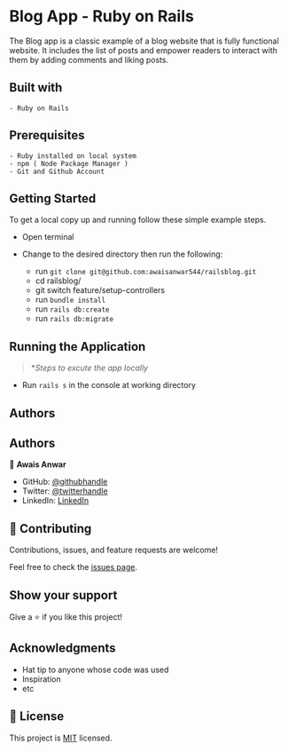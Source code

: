 
# Blog App - Ruby on Rails

The Blog app is a classic example of a blog website that is fully functional website. It includes the list of posts and empower readers to interact with them by adding comments and liking posts.



## Built with

    - Ruby on Rails

## Prerequisites

    - Ruby installed on local system
    - npm ( Node Package Manager )
    - Git and Github Account

## Getting Started

To get a local copy up and running follow these simple example steps.

  - Open terminal
  - Change to the desired directory then run the following:

    - run `git clone git@github.com:awaisanwar544/railsblog.git`
    - cd railsblog/ 
    - git switch feature/setup-controllers
    - run `bundle install`
    - run `rails db:create`
    - run `rails db:migrate`
## Running the Application
>**Steps to excute the app locally*
  - Run `rails s` in the console at working directory
## Authors

## Authors

👤 **Awais Anwar**

- GitHub: [@githubhandle](https://github.com/awaisanwar544)
- Twitter: [@twitterhandle](https://twitter.com/AwaisAnwar47)
- LinkedIn: [LinkedIn](https://www.linkedin.com/in/awaisanwar544/)

## 🤝 Contributing

Contributions, issues, and feature requests are welcome!

Feel free to check the [issues page](../../issues/).

## Show your support

Give a ⭐️ if you like this project!

## Acknowledgments

- Hat tip to anyone whose code was used
- Inspiration
- etc

## 📝 License

This project is [MIT](./MIT.md) licensed.